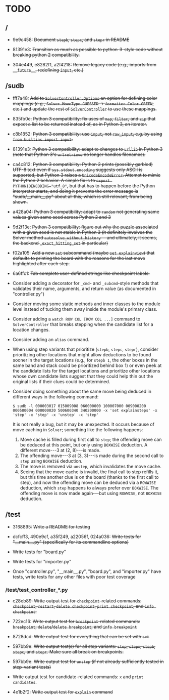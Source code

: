 TODO
====

/
-
* 9e9c458: ~~Document `stepb`, `stepc`, and `stepr` in README~~

* 81391e3: ~~Transition as much as possible to python-3-style code without
  breaking python 2 compatibility.~~

* 304e449, e8282f1, a2f4218: ~~Remove legacy code (e.g., imports from
  `__future__`, redefining `input`, etc.)~~


/sudb
-----
* fff7a48: ~~Add to `SolverController.Options` an option for defining color
  mappings (e.g., `Solver.MoveType.GUESSED` -> `formatter.Color.GREEN`,
  etc.) and update the rest of `SolverController` to use these mappings.~~

* 835fb0e: ~~Python 3 compatibility: fix uses of `map`, `filter`, and `zip`
  that expect a list to be returned instead of, as in Python 3, an
  iterator.~~

* c8b1852: ~~Python 3 compatibility: use `input`, not `raw_input`, e.g. by
  using `from builtins import input`.~~

* 81391e3: ~~Python 3 compatibility: adapt to changes to `urllib` in Python
  3 (note that Python 3's `urlretrieve` no longer handles filenames).~~

* ca4c812: ~~Python 3 compatibility: Python 2 prints (possibly garbled)
  UTF-8 text even if `sys.stdout.encoding` suggests only ASCII is
  supported, but Python 3 raises a `UnicodeEncodeError`. Attempt to mimic
  the Python 2 behavior. A simple fix is to `export
  PYTHONIOENCODING="utf_8"`, but that has to happen before the Python
  interpreter starts, and doing it prevents the error message is
  "sudb/\_\_main\_\_.py" about all this, which is still relevant, from
  being shown.~~

* a428a04: ~~Python 3 compatibility: adapt to `random` not generating same
  values given same seed across Python 2 and 3~~

* 9d2f13e: ~~Python 3 compatibility: figure out why the puzzle associated
  with a given seed is not stable in Python 3 (it definitely involves the
  Solver method `autosolve_without_history`---and ultimately, it seems, the
  backend `_exact_hitting_set` in particular)~~

* f02a105: ~~Add a new `set` subcommand (maybe `set explainview`) that
  defaults to printing the board with the reasons for the last move
  highlighted after each step.~~

* 6a6ffc1: ~~Tab complete user-defined strings like checkpoint labels.~~

* Consider adding a decorator for `_cmd`- and `_subcmd`-style methods that
  validates their name, arguments, and return value (as documented in
  "controller.py")

* Consider moving some static methods and inner classes to the module level
  instead of tucking them away inside the module's primary class.

* Consider adding a `watch ROW COL [ROW COL ...]` command to
  `SolverController` that breaks stepping when the candidate list for a
  location changes.

* Consider adding an `alias` command.

* When using step variants that prioritize (`stepb`, `stepc`, `stepr`),
  consider prioritizing other locations that might allow deductions to be
  found sooner in the target locations (e.g., for `stepb 1`, the other
  boxes in the same band and stack could be prioritized behind box 1) or
  even peek at the candidate lists for the target locations and prioritize
  other locations whose own candidate lists suggest that they could help
  thin out the original lists if their clues could be determined.

* Consider doing something about the same move being deduced in different
  ways in the following command:
  ```
  $ sudb -l 000003017 015009008 060000000 100007000 009000200 000500004 000000020 500600340 340200000 -x 'set explainsteps' -x 'step' -x 'step' -x 'unstep' -x 'step'
  ```
  It is not really a bug, but it may be unexpected. It occurs because of
  move caching in `Solver`; something like the following happens:
    1. Move cache is filled during first call to `step`; the offending move
       can be deduced at this point, but only using `BOXWISE` deduction. A
       different move---3 at (2, 8)---is made.
    2. The offending move---3 at (3, 3)---is made during the second call to
       `step` using `BOXWISE` deduction.
    3. The move is removed via `unstep`, which invalidates the move cache.
    4. Seeing that the move cache is invalid, the final call to step
       refills it, but this time another clue is on the board (thanks to
       the first call to step), and now the offending move can be deduced
       via a `ROWWISE` deduction, which `step` happens to always prefer
       over `BOXWISE`. The offending move is now made again---but using
       `ROWWISE`, not `BOXWISE` deduction.


/test
-----
* 3168895: ~~Write a README for testing~~

* dcfcff3, 490e9cf, a35f249, a22056f, 024a036: ~~Write tests for
  "\_\_main\_\_.py" (specifically for its commandline options)~~

* Write tests for "board.py"

* Write tests for "importer.py"

* Once "controller.py", "\_\_main\_\_.py", "board.py", and "importer.py" have
  tests, write tests for any other files with poor test coverage


### /test/test\_controller\_\*.py ###
* c28eb89: ~~Write output test for `checkpoint`-related commands:
  `checkpoint`, `restart`, `delete checkpoint`, `print checkpoint`, and
  `info checkpoint`.~~

* 722ec16: ~~Write output test for `breakpoint`-related commands:
  `breakpoint`, `delete`/`delete breakpoint`, and `info breakpoint`~~

* 8728dcd: ~~Write output test for everything that can be set with `set`~~

* 597bb9e: ~~Write output test(s) for all step variants: `step`, `stepm`,
  `stepb`, `stepc`, and `stepr`. Make sure all break on breakpoints.~~

* 597bb9e: ~~Write output test for `unstep` (if not already sufficiently
  tested in step-variant tests)~~

* Write output test for candidate-related commands: `x` and `print
  candidates`.

* 4e1b2f2: ~~Write output test for `explain` command~~
